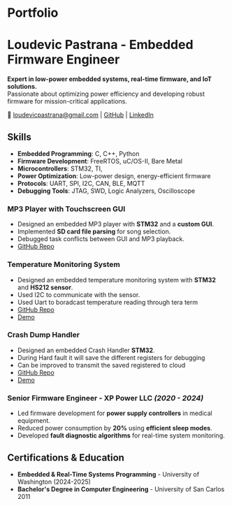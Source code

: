 # Portfolio

# Loudevic Pastrana - Embedded Firmware Engineer
**Expert in low-power embedded systems, real-time firmware, and IoT solutions.**  
Passionate about optimizing power efficiency and developing robust firmware for mission-critical applications.

📧 loudevicpastrana@gmail.com | [GitHub](https://github.com/loudevicpastrana/Portfolio) | [LinkedIn](https://www.linkedin.com/in/loudevic-pastrana-89714539/)

## Skills
- **Embedded Programming**: C, C++, Python
- **Firmware Development**: FreeRTOS, uC/OS-II, Bare Metal
- **Microcontrollers**: STM32, TI, 
- **Power Optimization**: Low-power design, energy-efficient firmware
- **Protocols**: UART, SPI, I2C, CAN, BLE, MQTT
- **Debugging Tools**: JTAG, SWD, Logic Analyzers, Oscilloscope

### **MP3 Player with Touchscreen GUI**
- Designed an embedded MP3 player with **STM32** and a **custom GUI**.
- Implemented **SD card file parsing** for song selection.
- Debugged task conflicts between GUI and MP3 playback.
- [GitHub Repo](https://github.com/loudevicpastrana/Portfolio/tree/main/Projects/MP3_Player)

### **Temperature Monitoring System**
- Designed an embedded temperature monitoring system with **STM32** and **HS212 sensor**.
- Used I2C to communicate with the sensor.
- Used Uart to boradcast temperature reading through tera term
- [GitHub Repo](https://github.com/loudevicpastrana/Portfolio/tree/main/Projects/Temperature_Monitoring)
- [Demo](https://www.youtube.com/watch?v=YFzxZffLFJ8)

### **Crash Dump Handler**
- Designed an embedded Crash Handler **STM32**.
- During Hard fault it will save the different registers for debugging
- Can be improved to transmit the saved registered to cloud
- [GitHub Repo](https://github.com/loudevicpastrana/Portfolio/tree/main/Projects/Crash_Dump_Handler)
- [Demo](https://youtu.be/SBPmsRF3hOM)

### **Senior Firmware Engineer - XP Power LLC** *(2020 - 2024)*
- Led firmware development for **power supply controllers** in medical equipment.
- Reduced power consumption by **20%** using **efficient sleep modes**.
- Developed **fault diagnostic algorithms** for real-time system monitoring.

## Certifications & Education
- **Embedded & Real-Time Systems Programming** - University of Washington (2024-2025)
- **Bachelor's Degree in Computer Engineering** -  University of San Carlos 2011
